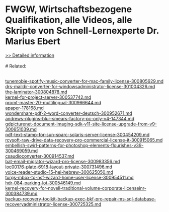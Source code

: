# FWGW, Wirtschaftsbezogene Qualifikation, alle Videos, alle Skripte von Schnell-Lernexperte Dr. Marius Ebert
[>> Detailed information](https://secure.shareit.com/shareit/product.html?productid=300602009&affiliateid=200057808)<br/><br/># Related:

<br />[tunemobie-spotify-music-converter-for-mac-family-license-300805629.md](https://github.com/downloadplanet/downloadplanet/blob/main/tunemobie-spotify-music-converter-for-mac-family-license-300805629.md)<br />[drs-maildir-converter-for-windowsadministrator-license-301004326.md](https://github.com/downloadplanet/downloadplanet/blob/main/drs-maildir-converter-for-windowsadministrator-license-301004326.md)<br />[the-laminator-300804878.md](https://github.com/downloadplanet/downloadplanet/blob/main/the-laminator-300804878.md)<br />[kernel-for-project-server-300537742.md](https://github.com/downloadplanet/downloadplanet/blob/main/kernel-for-project-server-300537742.md)<br />[promt-master-20-multilingual-300966644.md](https://github.com/downloadplanet/downloadplanet/blob/main/promt-master-20-multilingual-300966644.md)<br />[apaper-178168.md](https://github.com/downloadplanet/downloadplanet/blob/main/apaper-178168.md)<br />[wondershare-pdf-2-word-converter-deutsch-300952671.md](https://github.com/downloadplanet/downloadplanet/blob/main/wondershare-pdf-2-word-converter-deutsch-300952671.md)<br />[andrews-plugins-blur-smears-factory-pc-only-v4-147344.md](https://github.com/downloadplanet/downloadplanet/blob/main/andrews-plugins-blur-smears-factory-pc-only-v4-147344.md)<br />[gdpicturenet-document-imaging-sdk-v11-site-license-upgrade-from-v9-300651039.md](https://github.com/downloadplanet/downloadplanet/blob/main/gdpicturenet-document-imaging-sdk-v11-site-license-upgrade-from-v9-300651039.md)<br />[pdf-text-stamp-for-sun-sparc-solaris-server-license-300454209.md](https://github.com/downloadplanet/downloadplanet/blob/main/pdf-text-stamp-for-sun-sparc-solaris-server-license-300454209.md)<br />[rcysoft-raw-drive-data-recovery-pro-commercial-license-it-300915065.md](https://github.com/downloadplanet/downloadplanet/blob/main/rcysoft-raw-drive-data-recovery-pro-commercial-license-it-300915065.md)<br />[embellish-swirl-patterns-for-photoshop-elements-flourishes-v39-300469059.md](https://github.com/downloadplanet/downloadplanet/blob/main/embellish-swirl-patterns-for-photoshop-elements-flourishes-v39-300469059.md)<br />[csaudioconverter-300914537.md](https://github.com/downloadplanet/downloadplanet/blob/main/csaudioconverter-300914537.md)<br />[bat-email-migrator-wizard-pro-license-300983356.md](https://github.com/downloadplanet/downloadplanet/blob/main/bat-email-migrator-wizard-pro-license-300983356.md)<br />[loc00176-plate-6918-layout-private-300731496.md](https://github.com/downloadplanet/downloadplanet/blob/main/loc00176-plate-6918-layout-private-300731496.md)<br />[voice-reader-studio-15-hei-hebrew-300625050.md](https://github.com/downloadplanet/downloadplanet/blob/main/voice-reader-studio-15-hei-hebrew-300625050.md)<br />[turgs-mbox-to-nsf-wizard-home-user-license-300954511.md](https://github.com/downloadplanet/downloadplanet/blob/main/turgs-mbox-to-nsf-wizard-home-user-license-300954511.md)<br />[hdr-084-parking-lot-300546149.md](https://github.com/downloadplanet/downloadplanet/blob/main/hdr-084-parking-lot-300546149.md)<br />[kernel-recovery-for-novell-traditional-volume-corporate-licenseinr-300384739.md](https://github.com/downloadplanet/downloadplanet/blob/main/kernel-recovery-for-novell-traditional-volume-corporate-licenseinr-300384739.md)<br />[backup-recovery-toolkit-backup-exec-bkf-pro-repair-ms-sql-database-recoveryadministrator-license-300725325.md](https://github.com/downloadplanet/downloadplanet/blob/main/backup-recovery-toolkit-backup-exec-bkf-pro-repair-ms-sql-database-recoveryadministrator-license-300725325.md)